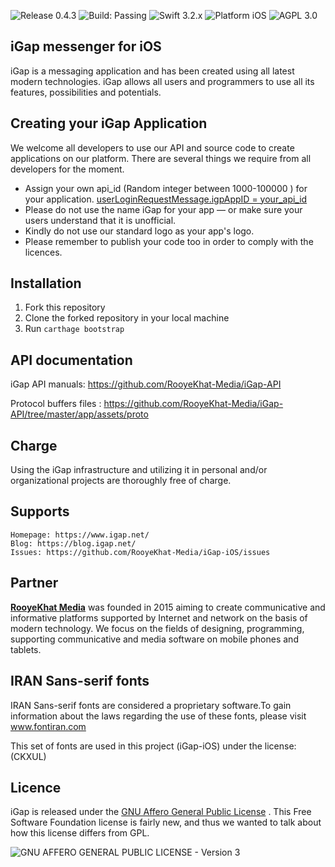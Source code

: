 
![Release 0.4.3](https://img.shields.io/badge/release-v0.4.3-blue.svg)
![Build: Passing](https://img.shields.io/badge/build-passing-brightgreen.svg)
![Swift 3.2.x](https://img.shields.io/badge/swift-3.2.x-orange.svg)
![Platform iOS](https://img.shields.io/badge/platform-ios-lightgrey.svg)
![AGPL 3.0](https://img.shields.io/badge/license-AGPL%203.0-blue.svg)

## iGap messenger for iOS
iGap is a messaging application and has been created using all latest modern technologies. iGap allows all users and programmers to use all its features, possibilities and potentials.

## Creating your iGap Application
We welcome all developers to use our API and source code to create applications on our platform. There are several things we require from all developers for the moment.

* Assign your own api_id (Random integer between 1000-100000 ) for your application. [userLoginRequestMessage.igpAppID = your_api_id](https://github.com/RooyeKhat-Media/iGap-iOS/blob/master/iGap/Model/Objects/Requests/IGRequestUser.swift#L112)
* Please do not use the name iGap for your app — or make sure your users understand that it is unofficial.
* Kindly do not use our standard logo as your app's logo.
* Please remember to publish your code too in order to comply with the licences.

## Installation
1. Fork this repository
2. Clone the forked repository in your local machine
3. Run ```carthage bootstrap```

## API documentation
iGap API manuals: https://github.com/RooyeKhat-Media/iGap-API

Protocol buffers files : https://github.com/RooyeKhat-Media/iGap-API/tree/master/app/assets/proto


## Charge
Using the iGap infrastructure and utilizing it in personal and/or organizational projects are thoroughly free of charge.

## Supports

    Homepage: https://www.igap.net/
    Blog: https://blog.igap.net/
    Issues: https://github.com/RooyeKhat-Media/iGap-iOS/issues

## Partner
**[RooyeKhat Media](https://rooyekhat.co/en)** was founded in 2015 aiming to create communicative and informative platforms supported by Internet and network on the basis of modern technology. We focus on the fields of designing, programming, supporting communicative and media software on mobile phones and tablets.

## IRAN Sans-serif fonts
IRAN Sans-serif fonts are considered a proprietary software.To gain information about the laws regarding the use of these fonts, please visit www.fontiran.com 

This set of fonts are used in this project (iGap-iOS) under the license: (CKXUL)

## Licence
iGap is released under the [GNU Affero General Public License](LICENSE) . This Free Software Foundation license is fairly new, and thus we wanted to talk about how this license differs from GPL.


![GNU AFFERO GENERAL PUBLIC LICENSE - Version 3](https://www.gnu.org/graphics/agplv3-88x31.png)
